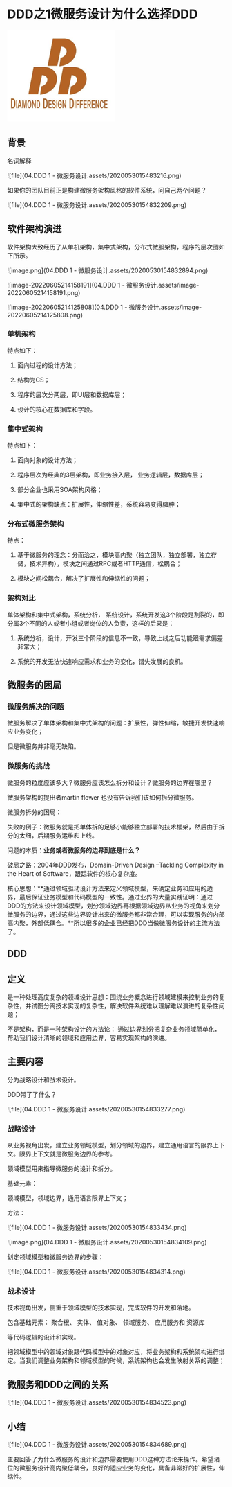 # DDD之1微服务设计为什么选择DDD

<img src="04.DDD 1 - 微服务设计.assets/20200530154831852.png" alt="image.png" style="zoom:50%;" />

## 背景
名词解释

![file](04.DDD 1 - 微服务设计.assets/2020053015483216.png)

如果你的团队目前正是构建微服务架构风格的软件系统，问自己两个问题？

![file](04.DDD 1 - 微服务设计.assets/20200530154832209.png)

## 软件架构演进
软件架构大致经历了从单机架构，集中式架构，分布式微服架构，程序的层次图如下所示。

![image.png](04.DDD 1 - 微服务设计.assets/20200530154832894.png)

![image-20220605214158191](04.DDD 1 - 微服务设计.assets/image-20220605214158191.png)

![image-20220605214125808](04.DDD 1 - 微服务设计.assets/image-20220605214125808.png)

### 单机架构
特点如下：

1. 面向过程的设计方法；

2. 结构为CS；

3. 程序的层次分两层，即UI层和数据库层；

4. 设计的核心在数据库和字段。



### 集中式架构

特点如下：

1. 面向对象的设计方法；

2. 程序层次为经典的3层架构，即业务接入层， 业务逻辑层，数据库层； 

3. 部分企业也采用SOA架构风格；

4. 集中式的架构缺点：扩展性，伸缩性差，系统容易变得臃肿；



### 分布式微服务架构
特点：

1. 基于微服务的理念：分而治之，模块高内聚（独立团队，独立部署，独立存储，技术异构），模块之间通过RPC或者HTTP通信，松耦合；

2. 模块之间松耦合，解决了扩展性和伸缩性的问题；



### 架构对比
单体架构和集中式架构，系统分析， 系统设计，系统开发这3个阶段是割裂的，即分属3个不同的人或者小组或者岗位的人负责，这样的后果是：

1. 系统分析，设计，开发三个阶段的信息不一致，导致上线之后功能跟需求偏差非常大；

2. 系统的开发无法快速响应需求和业务的变化，错失发展的良机。

## 微服务的困局
### 微服务解决的问题
微服务解决了单体架构和集中式架构的问题：扩展性，弹性伸缩，敏捷开发快速响应业务变化；

但是微服务并非毫无缺陷。

### 微服务的挑战
微服务的粒度应该多大？微服务应该怎么拆分和设计？微服务的边界在哪里？

微服务架构的提出者martin flower 也没有告诉我们该如何拆分微服务。

微服务拆分的困局：

失败的例子：微服务就是把单体拆的足够小能够独立部署的技术框架，然后由于拆分的太细，后期服务运维和上线。

问题的本质：**业务或者微服务的边界到底是什么？**

破局之路：2004年DDD发布，Domain-Driven Design –Tackling Complexity in the Heart of Software，跟踪软件的核心复杂度。

核心思想：**通过领域驱动设计方法来定义领域模型，来确定业务和应用的边界，最后保证业务模型和代码模型的一致性。通过业界的大量实践证明：通过DDD的方法来设计领域模型，划分领域边界再根据领域边界从业务的视角来划分微服务的边界，通过这些边界设计出来的微服务都非常合理，可以实现服务的内部高内聚，外部低耦合。**所以很多的企业已经把DDD当做微服务设计的主流方法了。



## DDD
## 定义
是一种处理高度复杂的领域设计思想：围绕业务概念进行领域建模来控制业务的复杂性，并试图分离技术实现的复杂性，解决软件系统难以理解难以演进的复杂性问题；

不是架构，而是一种架构设计的方法论： 通过边界划分把复杂业务领域简单化，帮助我们设计清晰的领域和应用边界，容易实现架构的演进。

## 主要内容
分为战略设计和战术设计。

DDD带了了什么？

![file](04.DDD 1 - 微服务设计.assets/20200530154833277.png)

### 战略设计
从业务视角出发，建立业务领域模型，划分领域的边界，建立通用语言的限界上下文。限界上下文就是微服务边界的参考。

领域模型用来指导微服务的设计和拆分。

基础元素：

领域模型，领域边界，通用语言限界上下文；

方法：

![file](04.DDD 1 - 微服务设计.assets/20200530154833434.png)

![image.png](04.DDD 1 - 微服务设计.assets/20200530154834109.png)

划定领域模型和微服务边界的步骤：

![file](04.DDD 1 - 微服务设计.assets/20200530154834314.png)



###  战术设计

技术视角出发，侧重于领域模型的技术实现，完成软件的开发和落地。

包含基础元素： 聚合根、 实体、 值对象、 领域服务、 应用服务和 资源库

等代码逻辑的设计和实现。

把领域模型中的领域对象跟代码模型中的对象对应，将业务架构和系统架构进行绑定。当我们调整业务架构和领域模型的时候，系统架构也会发生映射关系的调整；



## 微服务和DDD之间的关系

![file](04.DDD 1 - 微服务设计.assets/20200530154834523.png)

## 小结

![file](04.DDD 1 - 微服务设计.assets/20200530154834689.png)

主要回答了为什么微服务的设计和边界需要使用DDD这种方法论来操作。希望诸位的微服务设计高内聚低耦合，良好的适应业务的变化，具备非常好的扩展性，伸缩性。
